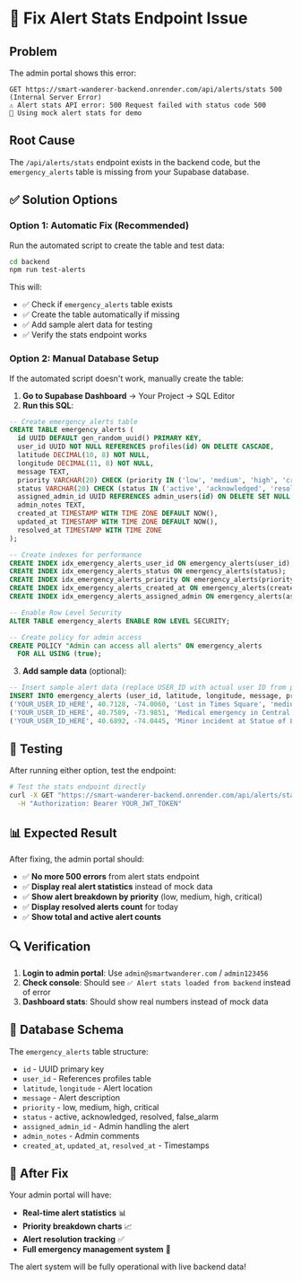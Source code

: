 # 🚨 Fix Alert Stats Endpoint Issue

## Problem
The admin portal shows this error:
```
GET https://smart-wanderer-backend.onrender.com/api/alerts/stats 500 (Internal Server Error)
⚠️ Alert stats API error: 500 Request failed with status code 500
🔄 Using mock alert stats for demo
```

## Root Cause
The `/api/alerts/stats` endpoint exists in the backend code, but the `emergency_alerts` table is missing from your Supabase database.

## ✅ Solution Options

### Option 1: Automatic Fix (Recommended)
Run the automated script to create the table and test data:

```bash
cd backend
npm run test-alerts
```

This will:
- ✅ Check if `emergency_alerts` table exists
- ✅ Create the table automatically if missing  
- ✅ Add sample alert data for testing
- ✅ Verify the stats endpoint works

### Option 2: Manual Database Setup
If the automated script doesn't work, manually create the table:

1. **Go to Supabase Dashboard** → Your Project → SQL Editor
2. **Run this SQL**:

```sql
-- Create emergency_alerts table
CREATE TABLE emergency_alerts (
  id UUID DEFAULT gen_random_uuid() PRIMARY KEY,
  user_id UUID NOT NULL REFERENCES profiles(id) ON DELETE CASCADE,
  latitude DECIMAL(10, 8) NOT NULL,
  longitude DECIMAL(11, 8) NOT NULL,
  message TEXT,
  priority VARCHAR(20) CHECK (priority IN ('low', 'medium', 'high', 'critical')) DEFAULT 'medium',
  status VARCHAR(20) CHECK (status IN ('active', 'acknowledged', 'resolved', 'false_alarm')) DEFAULT 'active',
  assigned_admin_id UUID REFERENCES admin_users(id) ON DELETE SET NULL,
  admin_notes TEXT,
  created_at TIMESTAMP WITH TIME ZONE DEFAULT NOW(),
  updated_at TIMESTAMP WITH TIME ZONE DEFAULT NOW(),
  resolved_at TIMESTAMP WITH TIME ZONE
);

-- Create indexes for performance
CREATE INDEX idx_emergency_alerts_user_id ON emergency_alerts(user_id);
CREATE INDEX idx_emergency_alerts_status ON emergency_alerts(status);
CREATE INDEX idx_emergency_alerts_priority ON emergency_alerts(priority);
CREATE INDEX idx_emergency_alerts_created_at ON emergency_alerts(created_at);
CREATE INDEX idx_emergency_alerts_assigned_admin ON emergency_alerts(assigned_admin_id);

-- Enable Row Level Security
ALTER TABLE emergency_alerts ENABLE ROW LEVEL SECURITY;

-- Create policy for admin access
CREATE POLICY "Admin can access all alerts" ON emergency_alerts
  FOR ALL USING (true);
```

3. **Add sample data** (optional):

```sql
-- Insert sample alert data (replace USER_ID with actual user ID from profiles table)
INSERT INTO emergency_alerts (user_id, latitude, longitude, message, priority, status) VALUES
('YOUR_USER_ID_HERE', 40.7128, -74.0060, 'Lost in Times Square', 'medium', 'active'),
('YOUR_USER_ID_HERE', 40.7589, -73.9851, 'Medical emergency in Central Park', 'high', 'resolved'),
('YOUR_USER_ID_HERE', 40.6892, -74.0445, 'Minor incident at Statue of Liberty', 'low', 'false_alarm');
```

## 🧪 Testing

After running either option, test the endpoint:

```bash
# Test the stats endpoint directly
curl -X GET "https://smart-wanderer-backend.onrender.com/api/alerts/stats" \
  -H "Authorization: Bearer YOUR_JWT_TOKEN"
```

## 📊 Expected Result

After fixing, the admin portal should:
- ✅ **No more 500 errors** from alert stats endpoint
- ✅ **Display real alert statistics** instead of mock data
- ✅ **Show alert breakdown by priority** (low, medium, high, critical)
- ✅ **Display resolved alerts count** for today
- ✅ **Show total and active alert counts**

## 🔍 Verification

1. **Login to admin portal**: Use `admin@smartwanderer.com` / `admin123456`
2. **Check console**: Should see `✅ Alert stats loaded from backend` instead of error
3. **Dashboard stats**: Should show real numbers instead of mock data

## 📝 Database Schema

The `emergency_alerts` table structure:
- `id` - UUID primary key
- `user_id` - References profiles table  
- `latitude`, `longitude` - Alert location
- `message` - Alert description
- `priority` - low, medium, high, critical
- `status` - active, acknowledged, resolved, false_alarm
- `assigned_admin_id` - Admin handling the alert
- `admin_notes` - Admin comments
- `created_at`, `updated_at`, `resolved_at` - Timestamps

## 🚀 After Fix

Your admin portal will have:
- **Real-time alert statistics** 📊
- **Priority breakdown charts** 📈  
- **Alert resolution tracking** ✅
- **Full emergency management system** 🚨

The alert system will be fully operational with live backend data!